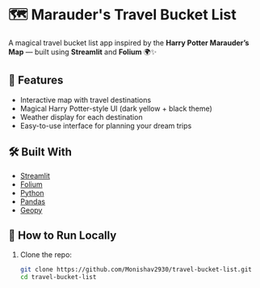 # 🗺️ Marauder's Travel Bucket List

A magical travel bucket list app inspired by the **Harry Potter Marauder’s Map** — built using **Streamlit** and **Folium** 🌍✨

## 🔮 Features
- Interactive map with travel destinations
- Magical Harry Potter-style UI (dark yellow + black theme)
- Weather display for each destination
- Easy-to-use interface for planning your dream trips

## 🛠 Built With
- [Streamlit](https://streamlit.io)
- [Folium](https://python-visualization.github.io/folium/)
- [Python](https://www.python.org/)
- [Pandas](https://pandas.pydata.org/)
- [Geopy](https://github.com/geopy/geopy)

## 🚀 How to Run Locally
1. Clone the repo:
   ```bash
   git clone https://github.com/Monishav2930/travel-bucket-list.git
   cd travel-bucket-list
